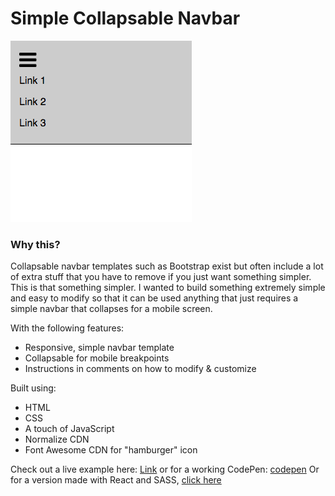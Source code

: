 Simple Collapsable Navbar
======

<kbd>![Image](html-nav.png)</kbd>

### Why this?

Collapsable navbar templates such as Bootstrap exist but often include a lot of extra stuff that you have to remove if you just want something simpler. This is that something simpler. I wanted to build something extremely simple and easy to modify so that it can be used anything that just requires a simple navbar that collapses for a mobile screen.

With the following features:

* Responsive, simple navbar template
* Collapsable for mobile breakpoints
* Instructions in comments on how to modify & customize

Built using:

* HTML
* CSS
* A touch of JavaScript
* Normalize CDN
* Font Awesome CDN for "hamburger" icon

Check out a live example here: [Link] or for a working CodePen: [codepen]
Or for a version made with React and SASS, [click here]

[Link]: http://htmlnav-danbuda.surge.sh/
[click here]: https://github.com/DanBuda11/collapsable-nav
[codepen]: http://codepen.io/danbuda/pen/gwPwjy
